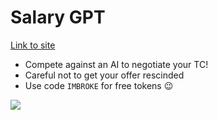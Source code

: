 # Salary GPT

[Link to site](https://www.salary-gpt.com/)

- Compete against an AI to negotiate your TC!
- Careful not to get your offer rescinded
- Use code `IMBROKE` for free tokens 😉

![](https://i.imgur.com/rscTqDb.png)
